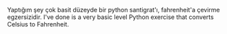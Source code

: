 Yaptığım şey çok basit düzeyde bir python santigrat'ı, fahrenheit'a çevirme egzersizidir.
I've done is a very basic level Python exercise that converts Celsius to Fahrenheit.
